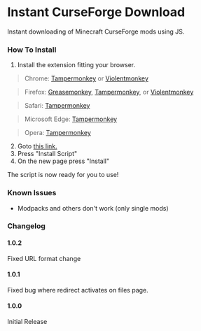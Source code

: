 # Instant CurseForge Download
Instant downloading of Minecraft CurseForge mods using JS.

### How To Install
1. Install the extension fitting your browser.
>Chrome: [Tampermonkey](https://chrome.google.com/webstore/detail/tampermonkey/dhdgffkkebhmkfjojejmpbldmpobfkfo) or [Violentmonkey](https://chrome.google.com/webstore/detail/violentmonkey/jinjaccalgkegednnccohejagnlnfdag)

>Firefox: [Greasemonkey](https://addons.mozilla.org/en-US/firefox/addon/greasemonkey/), [Tampermonkey](https://addons.mozilla.org/en-US/firefox/addon/tampermonkey/), or [Violentmonkey](https://addons.mozilla.org/en-US/firefox/addon/violentmonkey/)

>Safari: [Tampermonkey](https://www.tampermonkey.net/?browser=safari)

>Microsoft Edge: [Tampermonkey](https://www.microsoft.com/en-us/p/tampermonkey/9nblggh5162s?rtc=1&activetab=pivot:overviewtab)

>Opera: [Tampermonkey](https://addons.opera.com/en/extensions/details/tampermonkey-beta/)


2. Goto [this link.](https://greasyfork.org/en/scripts/388353-curseforge-instant-download)
3. Press "Install Script"
4. On the new page press "Install"

The script is now ready for you to use!

### Known Issues

- Modpacks and others don't work (only single mods)


### Changelog

#### 1.0.2
Fixed URL format change

#### 1.0.1
Fixed bug where redirect activates on files page.

#### 1.0.0
Initial Release
